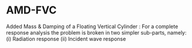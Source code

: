 # AMD-FVC
Added Mass &amp; Damping of a Floating Vertical Cylinder : For a complete response analysis the problem is broken in two simpler sub-parts, namely:
(i) Radiation response
(ii) Incident wave response
